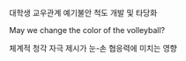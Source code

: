 대학생 교우관계 예기불안 척도 개발 및 타당화

May we change the color of the volleyball?

체계적 청각 자극 제시가 눈-손 협응력에 미치는 영향
